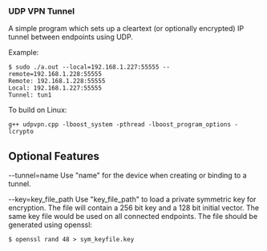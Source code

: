 ### UDP VPN Tunnel

A simple program which sets up a cleartext (or optionally encrypted) IP tunnel between endpoints using UDP.

Example:

```
$ sudo ./a.out --local=192.168.1.227:55555 --remote=192.168.1.228:55555
Remote: 192.168.1.228:55555
Local: 192.168.1.227:55555
Tunnel: tun1
```

To build on Linux:

```
g++ udpvpn.cpp -lboost_system -pthread -lboost_program_options -lcrypto
```

## Optional Features

--tunnel=name        Use "name" for the device when creating or binding to a tunnel.

--key=key_file_path  Use "key_file_path" to load a private symmetric key for encryption.
                     The file will contain a 256 bit key and a 128 bit initial vector.
                     The same key file would be used on all connected endpoints.
                     The file should be generated using openssl:

```
$ openssl rand 48 > sym_keyfile.key
```

